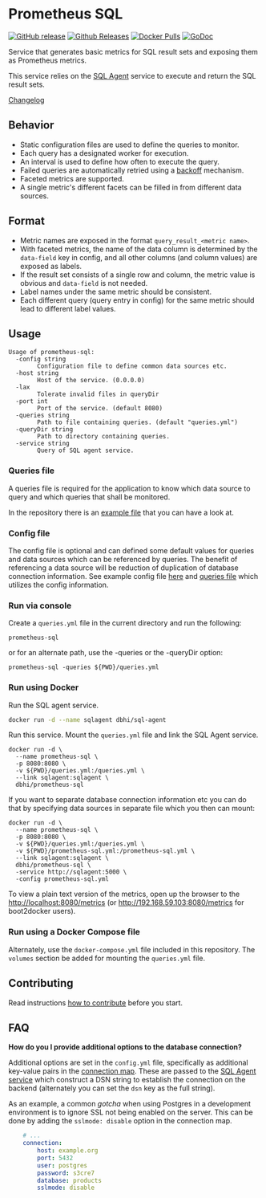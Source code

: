 # Prometheus SQL

[![GitHub release](https://img.shields.io/github/release/chop-dbhi/prometheus-sql.svg)](https://github.com/chop-dbhi/prometheus-sql)
[![Github Releases](https://img.shields.io/github/downloads/chop-dbhi/prometheus-sql/latest/total.svg)](https://github.com/chop-dbhi/prometheus-sql/releases)
[![Docker Pulls](https://img.shields.io/docker/pulls/dbhi/prometheus-sql.svg)](https://hub.docker.com/r/dbhi/prometheus-sql/)
[![GoDoc](https://godoc.org/github.com/chop-dbhi/prometheus-sql?status.svg)](https://godoc.org/github.com/chop-dbhi/prometheus-sql)

Service that generates basic metrics for SQL result sets and exposing them as Prometheus metrics.

This service relies on the [SQL Agent](https://github.com/chop-dbhi/sql-agent) service to execute and return the SQL result sets.

[Changelog](https://github.com/chop-dbhi/prometheus-sql/blob/master/CHANGELOG.md)

## Behavior

- Static configuration files are used to define the queries to monitor.
- Each query has a designated worker for execution.
- An interval is used to define how often to execute the query.
- Failed queries are automatically retried using a [backoff](https://en.wikipedia.org/wiki/Exponential_backoff) mechanism.
- Faceted metrics are supported.
- A single metric's different facets can be filled in from different data sources.

## Format

- Metric names are exposed in the format `query_result_<metric name>`.
- With faceted metrics, the name of the data column is determined by the `data-field` key in config, and all other columns (and column values) are exposed as labels.
- If the result set consists of a single row and column, the metric value is obvious and `data-field` is not needed.
- Label names under the same metric should be consistent.
- Each different query (query entry in config) for the same metric should lead to different label values.

## Usage

```shell
Usage of prometheus-sql:
  -config string
        Configuration file to define common data sources etc.
  -host string
        Host of the service. (0.0.0.0)
  -lax
        Tolerate invalid files in queryDir
  -port int
        Port of the service. (default 8080)
  -queries string
        Path to file containing queries. (default "queries.yml")
  -queryDir string
        Path to directory containing queries.
  -service string
        Query of SQL agent service.
```

### Queries file

A queries file is required for the application to know which data source to query and which queries that shall be monitored.

In the repository there is an [example file](examples/example-queries.yml) that you can have a look at.

### Config file

The config file is optional and can defined some default values for queries and data sources which can be referenced by queries. The benefit of referencing a data source will be reduction of duplication of database connection information. See example config file [here](examples/working_example/config.yml) and [queries file](examples/working_example/queries.yml) which utilizes the config information.

### Run via console

Create a `queries.yml` file in the current directory and run the following:

```shell
prometheus-sql
```

or for an alternate path, use the -queries or the -queryDir option:

```shell
prometheus-sql -queries ${PWD}/queries.yml
```

### Run using Docker

Run the SQL agent service.

```bash
docker run -d --name sqlagent dbhi/sql-agent
```

Run this service. Mount the `queries.yml` file and link the SQL Agent service.

```shell
docker run -d \
  --name prometheus-sql \
  -p 8080:8080 \
  -v ${PWD}/queries.yml:/queries.yml \
  --link sqlagent:sqlagent \
  dbhi/prometheus-sql
```

If you want to separate database connection information etc you can do that by specifying data sources in separate file which you then can mount:

```shell
docker run -d \
  --name prometheus-sql \
  -p 8080:8080 \
  -v ${PWD}/queries.yml:/queries.yml \
  -v ${PWD}/prometheus-sql.yml:/prometheus-sql.yml \
  --link sqlagent:sqlagent \
  dbhi/prometheus-sql \
  -service http://sqlagent:5000 \
  -config prometheus-sql.yml
```

To view a plain text version of the metrics, open up the browser to the <http://localhost:8080/metrics> (or <http://192.168.59.103:8080/metrics> for boot2docker users).

### Run using a Docker Compose file

Alternately, use the `docker-compose.yml` file included in this repository. The `volumes` section be added for mounting the `queries.yml` file.

## Contributing

Read instructions [how to contribute](CONTRIBUTING.md) before you start.

## FAQ

**How do you I provide additional options to the database connection?**

Additional options are set in the `config.yml` file, specifically as additional key-value pairs in the [connection map](https://github.com/chop-dbhi/prometheus-sql/blob/master/examples/example-queries.yml#L14-L19). These are passed to the [SQL Agent service](https://github.com/chop-dbhi/sql-agent#connection-options) which construct a DSN string to establish the connection on the backend (alternately you can set the `dsn` key as the full string).

As an example, a common _gotcha_ when using Postgres in a development environment is to ignore SSL not being enabled on the server. This can be done by adding the `sslmode: disable` option in the connection map.

```yaml
    # ...
    connection:
        host: example.org
        port: 5432
        user: postgres
        password: s3cre7
        database: products
        sslmode: disable
```
